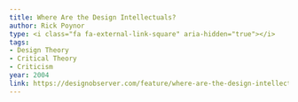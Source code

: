 ```yaml
---
title: Where Are the Design Intellectuals?
author: Rick Poynor
type: <i class="fa fa-external-link-square" aria-hidden="true"></i>
tags:
- Design Theory
- Critical Theory
- Criticism
year: 2004
link: https://designobserver.com/feature/where-are-the-design-intellectuals/2347
---
```

